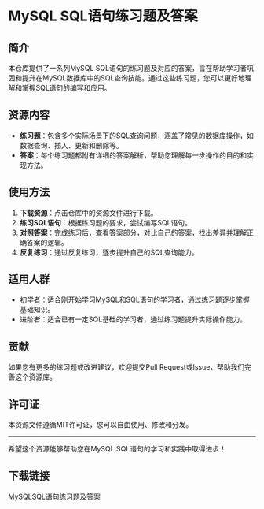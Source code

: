 # MySQL SQL语句练习题及答案

## 简介

本仓库提供了一系列MySQL SQL语句的练习题及对应的答案，旨在帮助学习者巩固和提升在MySQL数据库中的SQL查询技能。通过这些练习题，您可以更好地理解和掌握SQL语句的编写和应用。

## 资源内容

- **练习题**：包含多个实际场景下的SQL查询问题，涵盖了常见的数据库操作，如数据查询、插入、更新和删除等。
- **答案**：每个练习题都附有详细的答案解析，帮助您理解每一步操作的目的和实现方法。

## 使用方法

1. **下载资源**：点击仓库中的资源文件进行下载。
2. **练习SQL语句**：根据练习题的要求，尝试编写SQL语句。
3. **对照答案**：完成练习后，查看答案部分，对比自己的答案，找出差异并理解正确答案的逻辑。
4. **反复练习**：通过反复练习，逐步提升自己的SQL查询能力。

## 适用人群

- 初学者：适合刚开始学习MySQL和SQL语句的学习者，通过练习题逐步掌握基础知识。
- 进阶者：适合已有一定SQL基础的学习者，通过练习题提升实际操作能力。

## 贡献

如果您有更多的练习题或改进建议，欢迎提交Pull Request或Issue，帮助我们完善这个资源库。

## 许可证

本资源文件遵循MIT许可证，您可以自由使用、修改和分发。

---

希望这个资源能够帮助您在MySQL SQL语句的学习和实践中取得进步！

## 下载链接

[MySQLSQL语句练习题及答案](https://pan.quark.cn/s/39235a7d7a8e)